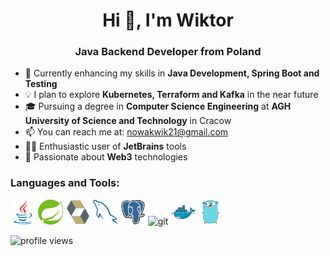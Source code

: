 <h1 align="center">Hi 👋, I'm Wiktor</h1>
<h3 align="center">Java Backend Developer from Poland</h3>

- 🧠 Currently enhancing my skills in **Java Development, Spring Boot and Testing**
- 💡 I plan to explore **Kubernetes, Terraform and Kafka** in the near future
- 🎓 Pursuing a degree in **Computer Science Engineering** at **AGH University of Science and Technology**  in Cracow
- 📫 You can reach me at: [nowakwik21@gmail.com](mailto:nowakwik21@gmail.com)
- 👨‍💻 Enthusiastic user of **JetBrains** tools
- 🚀 Passionate about **Web3** technologies


<h3 align="left">Languages and Tools:</h3>
<p align="left">
  <a href="https://www.java.com" target="_blank" rel="noreferrer" style="display: inline-block; text-decoration: none; outline: none; box-shadow: none;">
    <img src="https://raw.githubusercontent.com/devicons/devicon/master/icons/java/java-original.svg" alt="java" width="40" height="40" style="border: none;"/>
  </a>
  <a href="https://spring.io/projects/spring-boot" target="_blank" rel="noreferrer" style="display: inline-block; text-decoration: none; outline: none; box-shadow: none;">
    <img src="https://raw.githubusercontent.com/devicons/devicon/master/icons/spring/spring-original.svg" alt="spring" width="40" height="40" style="border: none;"/>
  </a>
  <a href="https://hibernate.org/" target="_blank" rel="noreferrer" style="display: inline-block; text-decoration: none; outline: none; box-shadow: none;">
    <img src="https://raw.githubusercontent.com/devicons/devicon/master/icons/hibernate/hibernate-original.svg" alt="hibernate" width="40" height="40" style="border: none;"/>
  </a>
  <a href="https://www.mysql.com/" target="_blank" rel="noreferrer" style="display: inline-block; text-decoration: none; outline: none; box-shadow: none;">
    <img src="https://raw.githubusercontent.com/devicons/devicon/master/icons/mysql/mysql-original.svg" alt="mysql" width="40" height="40" style="border: none;"/>
  </a>
  <a href="https://www.postgresql.org/" target="_blank" rel="noreferrer" style="display: inline-block; text-decoration: none; outline: none; box-shadow: none;">
    <img src="https://raw.githubusercontent.com/devicons/devicon/master/icons/postgresql/postgresql-original.svg" alt="postgresql" width="40" height="40" style="border: none;"/>
  </a>
  <a href="https://git-scm.com/" target="_blank" rel="noreferrer" style="display: inline-block; text-decoration: none; outline: none; box-shadow: none;">
    <img src="https://www.vectorlogo.zone/logos/git-scm/git-scm-icon.svg" alt="git" width="40" height="40" style="border: none;"/>
  </a>
  <a href="https://www.docker.com/" target="_blank" rel="noreferrer" style="display: inline-block; text-decoration: none; outline: none; box-shadow: none;">
    <img src="https://raw.githubusercontent.com/devicons/devicon/master/icons/docker/docker-original.svg" alt="docker" width="40" height="40" style="border: none;"/>
  </a>
  <a href="https://golang.org/" target="_blank" rel="noreferrer" style="display: inline-block; text-decoration: none; outline: none; box-shadow: none;">
    <img src="https://raw.githubusercontent.com/devicons/devicon/master/icons/go/go-original.svg" alt="golang" width="40" height="40" style="border: none;"/>
  </a>
</p>


  


<p align="left">
  <img src="https://komarev.com/ghpvc/?username=ravdes&label=Profile%20views&color=0e75b6&style=flat" alt="profile views" />
</p>
